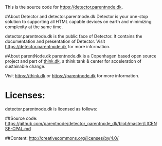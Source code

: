 This is the source code for https://detector.parentnode.dk.

#About Detector and detector.parentnode.dk
Detector is your one-stop solution to supporting all HTML capable devices on earth and minimizing complexity at the same time.

detector.parentnode.dk is the public face of Detector. It contains the documentation and presentation of Detector.
Visit https://detector.parentnode.dk for more information.

#About parentNode.dk
parentnode.dk is a Copenhagen based open source project and part of [think.dk](https://think.dk), a think tank & center for acceleration of sustainable change. 

Visit https://think.dk or https://parentnode.dk for more information.

# Licenses:
detector.parentnode.dk is licensed as follows:

##Source code:
https://github.com/parentnode/detector_parentnode_dk/blob/master/LICENSE-CPAL.md

##Content:
http://creativecommons.org/licenses/by/4.0/
